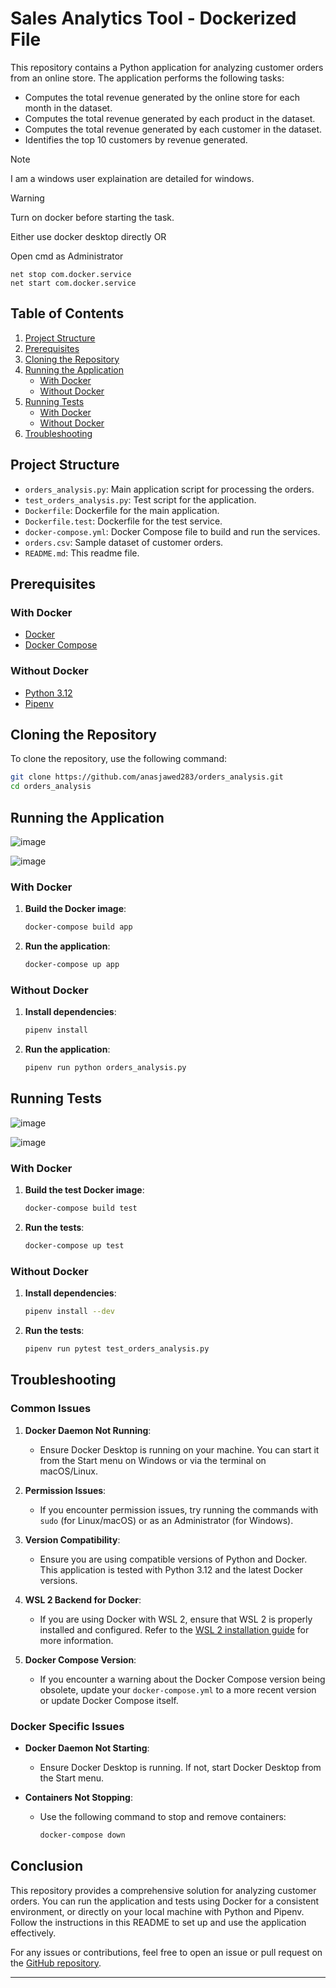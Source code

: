 

# Sales Analytics Tool - Dockerized File

This repository contains a Python application for analyzing customer orders from an online store. The application performs the following tasks:

- Computes the total revenue generated by the online store for each month in the dataset.
- Computes the total revenue generated by each product in the dataset.
- Computes the total revenue generated by each customer in the dataset.
- Identifies the top 10 customers by revenue generated.

> [!NOTE]
> I am a windows user explaination are detailed for windows.

> [!WARNING]
> Turn on docker before starting the task.
> 
> Either use docker desktop directly OR
> 
> Open cmd as Administrator
> ```
> net stop com.docker.service
> net start com.docker.service
> ```
## Table of Contents

1. [Project Structure](#project-structure)
2. [Prerequisites](#prerequisites)
3. [Cloning the Repository](#cloning-the-repository)
4. [Running the Application](#running-the-application)
    - [With Docker](#with-docker)
    - [Without Docker](#without-docker)
5. [Running Tests](#running-tests)
    - [With Docker](#with-docker-tests)
    - [Without Docker](#without-docker-tests)
6. [Troubleshooting](#troubleshooting)

## Project Structure

- `orders_analysis.py`: Main application script for processing the orders.
- `test_orders_analysis.py`: Test script for the application.
- `Dockerfile`: Dockerfile for the main application.
- `Dockerfile.test`: Dockerfile for the test service.
- `docker-compose.yml`: Docker Compose file to build and run the services.
- `orders.csv`: Sample dataset of customer orders.
- `README.md`: This readme file.

## Prerequisites

### With Docker

- [Docker](https://docs.docker.com/get-docker/)
- [Docker Compose](https://docs.docker.com/compose/install/)

### Without Docker

- [Python 3.12](https://www.python.org/downloads/)
- [Pipenv](https://pipenv.pypa.io/en/latest/install/)

## Cloning the Repository

To clone the repository, use the following command:

```sh
git clone https://github.com/anasjawed283/orders_analysis.git
cd orders_analysis
```

## Running the Application

![image](https://github.com/user-attachments/assets/d3df98f6-e9b8-4ae8-ae47-f87bbc8df9f4)

![image](https://github.com/user-attachments/assets/1985bf19-f2f9-4be4-8f43-b24f5bca5b91)


### With Docker

1. **Build the Docker image**:

    ```sh
    docker-compose build app
    ```

2. **Run the application**:

    ```sh
    docker-compose up app
    ```

### Without Docker

1. **Install dependencies**:

    ```sh
    pipenv install
    ```

2. **Run the application**:

    ```sh
    pipenv run python orders_analysis.py
    ```

## Running Tests

![image](https://github.com/user-attachments/assets/34f0838e-e8ec-449c-af2d-6068f8be020b)

![image](https://github.com/user-attachments/assets/632f021b-aed4-40c7-af05-45a8ff8e602c)


### With Docker

1. **Build the test Docker image**:

    ```sh
    docker-compose build test
    ```

2. **Run the tests**:

    ```sh
    docker-compose up test
    ```

### Without Docker

1. **Install dependencies**:

    ```sh
    pipenv install --dev
    ```

2. **Run the tests**:

    ```sh
    pipenv run pytest test_orders_analysis.py
    ```

## Troubleshooting

### Common Issues

1. **Docker Daemon Not Running**:
   - Ensure Docker Desktop is running on your machine. You can start it from the Start menu on Windows or via the terminal on macOS/Linux.

2. **Permission Issues**:
   - If you encounter permission issues, try running the commands with `sudo` (for Linux/macOS) or as an Administrator (for Windows).

3. **Version Compatibility**:
   - Ensure you are using compatible versions of Python and Docker. This application is tested with Python 3.12 and the latest Docker versions.

4. **WSL 2 Backend for Docker**:
   - If you are using Docker with WSL 2, ensure that WSL 2 is properly installed and configured. Refer to the [WSL 2 installation guide](https://docs.microsoft.com/en-us/windows/wsl/install) for more information.

5. **Docker Compose Version**:
   - If you encounter a warning about the Docker Compose version being obsolete, update your `docker-compose.yml` to a more recent version or update Docker Compose itself.

### Docker Specific Issues

- **Docker Daemon Not Starting**:
  - Ensure Docker Desktop is running. If not, start Docker Desktop from the Start menu.

- **Containers Not Stopping**:
  - Use the following command to stop and remove containers:

    ```sh
    docker-compose down
    ```

## Conclusion

This repository provides a comprehensive solution for analyzing customer orders. You can run the application and tests using Docker for a consistent environment, or directly on your local machine with Python and Pipenv. Follow the instructions in this README to set up and use the application effectively.

For any issues or contributions, feel free to open an issue or pull request on the [GitHub repository](https://github.com/CLASPOG/SalesAnalyticsTool-Dockerized).

---
